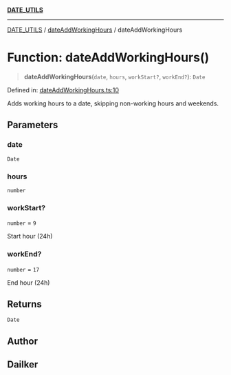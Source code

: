 [**DATE_UTILS**](../../README.md)

***

[DATE_UTILS](../../README.md) / [dateAddWorkingHours](../README.md) / dateAddWorkingHours

# Function: dateAddWorkingHours()

> **dateAddWorkingHours**(`date`, `hours`, `workStart?`, `workEnd?`): `Date`

Defined in: [dateAddWorkingHours.ts:10](https://github.com/dailker/everyutil/blob/9768d00ced16ec8f4705df34c2fe47f2b1b47121/src/date/dateAddWorkingHours.ts#L10)

Adds working hours to a date, skipping non-working hours and weekends.

## Parameters

### date

`Date`

### hours

`number`

### workStart?

`number` = `9`

Start hour (24h)

### workEnd?

`number` = `17`

End hour (24h)

## Returns

`Date`

## Author

## Dailker
